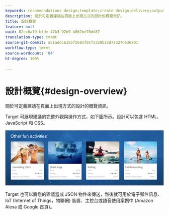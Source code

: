 ```yaml
---
keywords: recommendations design;template;create design;delivery;output
description: 關於可定義建議在頁面上出現方式的設計的概覽資訊。
title: 設計概覽
feature: null
uuid: 82cc6a19-bfde-47b3-92b9-b862be70dd87
translation-type: tm+mt
source-git-commit: a51addc6155f2681f01f2329b25d72327de36701
workflow-type: tm+mt
source-wordcount: '84'
ht-degree: 100%

---
```



# 設計概覽{#design-overview}

關於可定義建議在頁面上出現方式的設計的概覽資訊。

Target 可展現建議的完整外觀與操作方式，如下圖所示。設計可以包含 HTML、JavaScript 和 CSS。

![](assets/velocity_example.png)

Target 也可以將您的建議當成 JSON 物件來傳送，然後就可用於電子郵件訊息、IoT (Internet of Things，物聯網) 裝置、主控台或語音使用案例中 (Amazon Alexa 或 Google 首頁)。